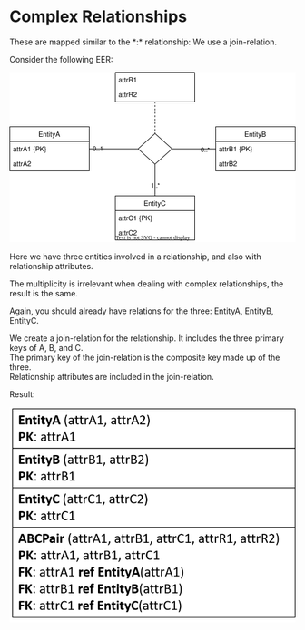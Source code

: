 ﻿# Complex Relationships

These are mapped similar to the \*:* relationship: We use a join-relation.

Consider the following EER:

![](ComplexRelationshipER.svg)

Here we have three entities involved in a relationship, and also with relationship attributes.

The multiplicity is irrelevant when dealing with complex relationships, the result is the same.

Again, you should already have relations for the three: EntityA, EntityB, EntityC.

We create a join-relation for the relationship. It includes the three primary keys of A, B, and C.\
The primary key of the join-relation is the composite key made up of the three.\
Relationship attributes are included in the join-relation.

Result:

![](ComplexRelations.png)